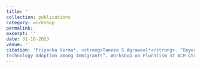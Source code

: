 ```yaml
---
title: '' 
collection: publications
category: workshop
permalink: 
excerpt: ''
date: 31-10-2023 
venue: ''
citation: 'Priyanka Verma*, <strong>Taneea S Agrawaal*</strong>. “Beyond Convenience: Exploring the Complexities of Financial
Technology Adoption among Immigrants”. Workshop on Pluralism at ACM CSCW, 2023.'
---
```

